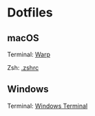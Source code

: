 # Dotfiles

## macOS

Terminal: [Warp](https://www.warp.dev/)

Zsh: [.zshrc](/.zshrc)

## Windows

Terminal: [Windows Terminal](https://github.com/microsoft/terminal)
